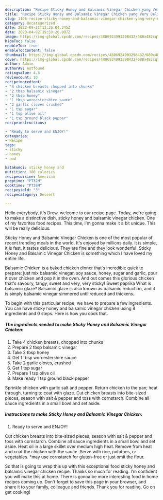 ```yaml
---
description: "Recipe Sticky Honey and Balsamic Vinegar Chicken yang Very Delicious"
title: "Recipe Sticky Honey and Balsamic Vinegar Chicken yang Very Delicious"
slug: 1106-recipe-sticky-honey-and-balsamic-vinegar-chicken-yang-very-delicious
category: Uncategorized
date: 2022-09-21T12:26:04.345Z
date: 2023-04-02T19:59:20.897Z
image: https://img-global.cpcdn.com/recipes/4806924993298432/680x482cq70/sticky-honey-and-balsamic-vinegar-chicken-recipe-main-photo.jpg
hideToc: false
enableToc: true
enableTocContent: false
thumbnail: https://img-global.cpcdn.com/recipes/4806924993298432/680x482cq70/sticky-honey-and-balsamic-vinegar-chicken-recipe-main-photo.jpg
cover: https://img-global.cpcdn.com/recipes/4806924993298432/680x482cq70/sticky-honey-and-balsamic-vinegar-chicken-recipe-main-photo.jpg
author: Admin
authorAv: notfound
ratingvalue: 4.6
reviewcount: 10
recipeingredient:
- "4 chicken breasts chopped into chunks"
- "2 tbsp balsamic vinegar"
- "2 tbsp honey"
- "1 tbsp worcestershire sauce"
- "2 garlic cloves crushed"
- "1 tsp sugar"
- "1 tsp olive oil"
- "1 tsp ground black pepper"
recipeinstructions:

- "Ready to serve and ENJOY!"
categories:
- Recipe
tags:
- sticky
- honey
- and

katakunci: sticky honey and 
nutrition: 180 calories
recipecuisine: American
preptime: "PT32M"
cooktime: "PT38M"
recipeyield: "3"
recipecategory: Dessert

---
```



Hello everybody, it's Drew, welcome to our recipe page. Today, we're going to make a distinctive dish, sticky honey and balsamic vinegar chicken. One of my favorites food recipes. This time, I'm gonna make it a bit unique. This will be really delicious.

Sticky Honey and Balsamic Vinegar Chicken is one of the most popular of recent trending meals in the world. It's enjoyed by millions daily. It is simple, it is fast, it tastes delicious. They are fine and they look wonderful. Sticky Honey and Balsamic Vinegar Chicken is something which I have loved my entire life.

Balsamic Chicken is a baked chicken dinner that&#39;s incredible quick to prepare: just mix balsamic vinegar, soy sauce, honey, sugar and garlic, pour it over chicken and pop it in the oven. And out comes this glorious chicken that&#39;s savoury, tangy, sweet and very, very sticky! Sweet paprika What is balsamic glaze? Balsamic glaze is also known as balsamic reduction, and it is simply balsamic vinegar simmered until reduced and thickens.


To begin with this particular recipe, we have to prepare a few ingredients. You can have sticky honey and balsamic vinegar chicken using 8 ingredients and 0 steps. Here is how you cook that.

<!--inarticleads1-->

##### The ingredients needed to make Sticky Honey and Balsamic Vinegar Chicken:

1. Take 4 chicken breasts, chopped into chunks
1. Prepare 2 tbsp balsamic vinegar
1. Take 2 tbsp honey
1. Get 1 tbsp worcestershire sauce
1. Take 2 garlic cloves, crushed
1. Get 1 tsp sugar
1. Prepare 1 tsp olive oil
1. Make ready 1 tsp ground black pepper


Sprinkle chicken with garlic salt and pepper. Return chicken to the pan; heat through, turning to coat with glaze. Cut chicken breasts into bite-sized pieces, season with salt &amp; pepper and toss with cornstarch. Combine all sauce ingredients in a small bowl and set aside. 

<!--inarticleads2-->

##### Instructions to make Sticky Honey and Balsamic Vinegar Chicken:


1. Ready to serve and ENJOY!

Cut chicken breasts into bite-sized pieces, season with salt &amp; pepper and toss with cornstarch. Combine all sauce ingredients in a small bowl and set aside. Heat oil in a large skillet over medium high heat. Remove from heat and coat the chicken with the sauce. Serve with rice, potatoes, or vegetables. *may use cornstarch for gluten-free or just omit the flour. 

So that is going to wrap this up with this exceptional food sticky honey and balsamic vinegar chicken recipe. Thanks so much for reading. I'm confident you will make this at home. There is gonna be more interesting food in home recipes coming up. Don't forget to save this page in your browser, and share it to your family, colleague and friends. Thank you for reading. Go on get cooking!
